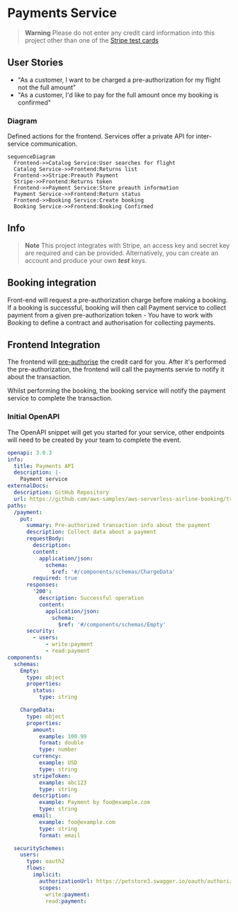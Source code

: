 # Payments Service

> **Warning**
> Please do not enter any credit card information into this project other than one of the [Stripe test cards](https://stripe.com/docs/testing#cards)

## User Stories
- "As a customer, I want to be charged a pre-authorization for my flight not the full amount"
- "As a customer, I'd like to pay for the full amount once my booking is confirmed"

### Diagram
Defined actions for the frontend. Services offer a private API for inter-service communication.
```mermaid
sequenceDiagram
  Frontend->>Catalog Service:User searches for flight
  Catalog Service->>Frontend:Returns list
  Frontend->>Stripe:Preauth Payment
  Stripe->>Frontend:Returns token
  Frontend->>Payment Service:Store preauth information
  Payment Service->>Frontend:Return status
  Frontend->>Booking Service:Create booking
  Booking Service->>Frontend:Booking Confirmed
```

## Info
> **Note**
> This project integrates with Stripe, an access key and secret key are required and can be provided. Alternatively, you can create an account  and produce your own _**test**_ keys.

## Booking integration
Front-end will request a pre-authorization charge before making a booking. If a booking is successful, booking will then call Payment service to collect payment from a given pre-authorization token - You have to work with Booking to define a contract and authorisation for collecting payments.

## Frontend Integration
The frontend will [pre-authorise](https://stripe.com/docs/payments/place-a-hold-on-a-payment-method) the credit card for you. After it's performed the pre-authorization, the frontend will call the payments servie to notify it about the transaction.

Whilst performing the booking, the booking service will notify the payment service to complete the transaction.

### Initial OpenAPI
The OpenAPI snippet will get you started for your service, other endpoints will need to be created by your team to complete the event.

```yaml
openapi: 3.0.3
info:
  title: Payments API
  description: |-
    Payment service
externalDocs:
  description: GitHub Repository
  url: https://github.com/aws-samples/aws-serverless-airline-booking/tree/workshop
paths:
  /payment:
    put:
      summary: Pre-authorized transaction info about the payment
      description: Collect data about a payment
      requestBody:
        description:
        content:
          application/json:
            schema:
              $ref: '#/components/schemas/ChargeData'
        required: true
      responses:
        '200':
          description: Successful operation
          content:
            application/json:
              schema:
                $ref: '#/components/schemas/Empty'
      security:
        - users:
            - write:payment
            - read:payment
components:
  schemas:
    Empty:
      type: object
      properties:
        status:
          type: string

    ChargeData:
      type: object
      properties:
        amount:
          example: 100.99
          format: double
          type: number
        currency:
          example: USD
          type: string
        stripeToken:
          example: abc123
          type: string
        description:
          example: Payment by foo@example.com
          type: string
        email:
          example: foo@example.com
          type: string
          format: email

  securitySchemes:
    users:
      type: oauth2
      flows:
        implicit:
          authorizationUrl: https://petstore3.swagger.io/oauth/authorize
          scopes:
            write:payment:
            read:payment:

```
